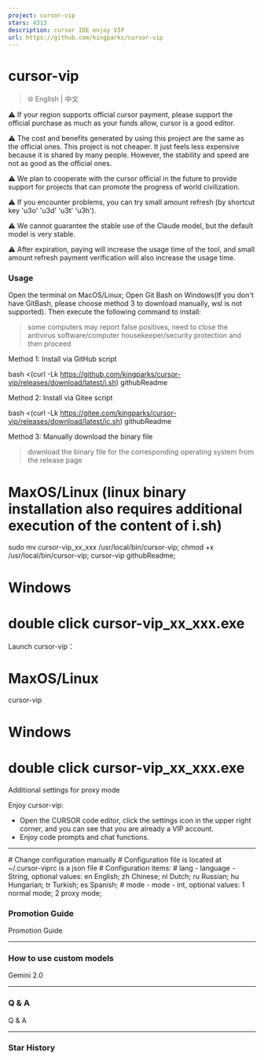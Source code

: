 ```yaml
---
project: cursor-vip
stars: 4313
description: cursor IDE enjoy VIP
url: https://github.com/kingparks/cursor-vip
---
```


cursor-vip
==========

> 🌐️ English | 中文

⚠️ If your region supports official cursor payment, please support the official purchase as much as your funds allow, cursor is a good editor.

⚠️ The cost and benefits generated by using this project are the same as the official ones. This project is not cheaper. It just feels less expensive because it is shared by many people. However, the stability and speed are not as good as the official ones.

⚠️ We plan to cooperate with the cursor official in the future to provide support for projects that can promote the progress of world civilization.

⚠️ If you encounter problems, you can try small amount refresh (by shortcut key 'u3o' 'u3d' 'u3t' 'u3h').

⚠️ We cannot guarantee the stable use of the Claude model, but the default model is very stable.

⚠️ After expiration, paying will increase the usage time of the tool, and small amount refresh payment verification will also increase the usage time.

### Usage

Open the terminal on MacOS/Linux; Open Git Bash on Windows(If you don't have GitBash, please choose method 3 to download manually, wsl is not supported). Then execute the following command to install:

> some computers may report false positives, need to close the antivirus software/computer housekeeper/security protection and then proceed

Method 1: Install via GitHub script

bash <(curl -Lk https://github.com/kingparks/cursor-vip/releases/download/latest/i.sh) githubReadme

Method 2: Install via Gitee script

bash <(curl -Lk https://gitee.com/kingparks/cursor-vip/releases/download/latest/ic.sh) githubReadme

Method 3: Manually download the binary file

> download the binary file for the corresponding operating system from the release page

# MaxOS/Linux (linux binary installation also requires additional execution of the content of i.sh)
sudo mv cursor-vip\_xx\_xxx /usr/local/bin/cursor-vip;
chmod +x /usr/local/bin/cursor-vip;
cursor-vip githubReadme;
# Windows 
# double click cursor-vip\_xx\_xxx.exe

Launch cursor-vip：

# MaxOS/Linux
cursor-vip
# Windows
# double click cursor-vip\_xx\_xxx.exe

Additional settings for proxy mode

Enjoy cursor-vip:

-   Open the CURSOR code editor, click the settings icon in the upper right corner, and you can see that you are already a VIP account.
-   Enjoy code prompts and chat functions.

* * *

\# Change configuration manually
\# Configuration file is located at ~/.cursor-viprc is a json file
\# Configuration items:
\# lang - language - String, optional values: en English; zh Chinese; nl Dutch; ru Russian; hu Hungarian; tr Turkish; es Spanish;
\# mode - mode - int, optional values: 1 normal mode; 2 proxy mode;

### Promotion Guide

Promotion Guide

* * *

### How to use custom models

Gemini 2.0

* * *

### Q & A

Q & A

* * *

### Star History
